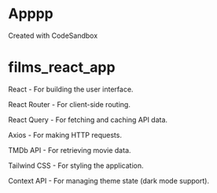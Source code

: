 # Apppp
Created with CodeSandbox
# films_react_app

React - For building the user interface.

React Router - For client-side routing.

React Query - For fetching and caching API data.

Axios - For making HTTP requests.

TMDb API - For retrieving movie data.

Tailwind CSS - For styling the application.

Context API - For managing theme state (dark mode support).

